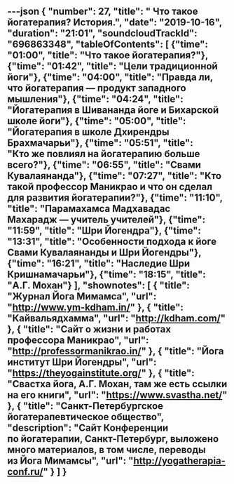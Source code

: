 ---json
{
	"number": 27,
	"title": " Что такое йогатерапия? История.",
	"date": "2019-10-16",
	"duration": "21:01",
	"soundcloudTrackId": "696863348",
	"tableOfContents": [
		{"time": "01:00", "title": "Что такое йогатерапия?"},
		{"time": "01:42", "title": "Цели традиционной йоги"},
		{"time": "04:00", "title": "Правда&nbsp;ли, что йогатерапия&nbsp;&mdash; продукт западного мышления"},
		{"time": "04:24", "title": "Йогатерапия в&nbsp;Шивананда йоге и&nbsp;Бихарской школе йоги"},
		{"time": "05:00", "title": "Йогатерапия в&nbsp;школе Дхирендры Брахмачарьи"},
		{"time": "05:51", "title": "Кто&nbsp;же повлиял на&nbsp;йогатерапию больше всего?"},
		{"time": "06:55", "title": "Свами Кувалаянанда"},
		{"time": "07:27", "title": "Кто такой профессор Маникрао и&nbsp;что он&nbsp;сделал для развития йогатерапии?"},
		{"time": "11:10", "title": "Парамахамса Мадхавадас Махарадж&nbsp;&mdash; учитель учителей"},
		{"time": "11:59", "title": "Шри Йогендра"},
		{"time": "13:31", "title": "Особенности подхода к&nbsp;йоге Свами Кувалаянанды и&nbsp;Шри Йогендры"},
		{"time": "16:21", "title": "Наследие Шри Кришнамачарьи"},
		{"time": "18:15", "title": "А.Г. Мохан"}
	],
	"shownotes": [
		{
			"title": "Журнал Йога Мимамса",
			"url": "http://www.ym-kdham.in/"
		},
		{
			"title": "Кайвальядхамма",
			"url": "http://kdham.com/"
		},
		{
			"title": "Сайт о&nbsp;жизни и&nbsp;работах профессора Маникрао",
			"url": "http://professormanikrao.in/"
		},
		{
			"title": "Йога институт Шри Йогендры",
			"url": "https://theyogainstitute.org/"
		},
		{
			"title": "Свастха йога, А.Г. Мохан, там&nbsp;же есть ссылки на&nbsp;его книги",
			"url": "https://www.svastha.net/"
		},
		{
			"title": "Санкт-Петербургское йогатерапевтическое общество",
			"description": "Сайт Конференции по&nbsp;йогатерапии, Санкт-Петербург, выложено много материалов, в&nbsp;том числе, переводы из&nbsp;Йога Мимамсы",
			"url": "http://yogatherapia-conf.ru/"
		}
	]
}
---
